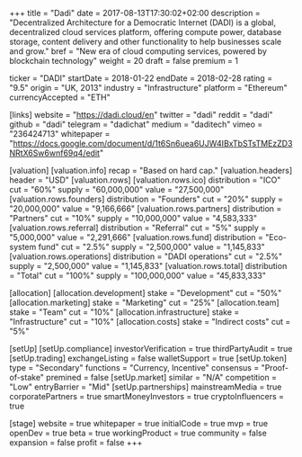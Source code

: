 +++
title = "Dadi"
date = 2017-08-13T17:30:02+02:00
description = "Decentralized Architecture for a Democratic Internet (DADI) is a global, decentralized cloud services platform, offering compute power, database storage, content delivery and other functionality to help businesses scale and grow."
bref = "New era of cloud computing services, powered by blockchain technology"
weight = 20
draft = false
premium = 1

ticker = "DADI"
startDate = 2018-01-22
endDate = 2018-02-28
rating = "9.5"
origin = "UK, 2013"
industry = "Infrastructure"
platform = "Ethereum"
currencyAccepted = "ETH"

[links]
  website = "https://dadi.cloud/en"
  twitter = "dadi"
  reddit = "dadi"
  github = "dadi"
  telegram = "dadichat"
  medium = "daditech"
  vimeo = "236424713"
  whitepaper = "https://docs.google.com/document/d/1t6Sn6uea6UJW4IBxTbSTsTMEzZD3NRtX6Sw6wnf69q4/edit"

[valuation]
  [valuation.info]
    recap = "Based on hard cap."
  [valuation.headers]
    header = "USD"
  [valuation.rows]
    [valuation.rows.ico]
      distribution = "ICO"
      cut = "60%"
      supply = "60,000,000"
      value = "27,500,000"
    [valuation.rows.founders]
      distribution = "Founders"
      cut = "20%"
      supply = "20,000,000"
      value = "9,166,666"
    [valuation.rows.partners]
      distribution = "Partners"
      cut = "10%"
      supply = "10,000,000"
      value = "4,583,333"
    [valuation.rows.referral]
      distribution = "Referral"
      cut = "5%"
      supply = "5,000,000"
      value = "2,291,666"
    [valuation.rows.fund]
      distribution = "Eco-system fund"
      cut = "2.5%"
      supply = "2,500,000"
      value = "1,145,833"
    [valuation.rows.operations]
      distribution = "DADI operations"
      cut = "2.5%"
      supply = "2,500,000"
      value = "1,145,833"
    [valuation.rows.total]
      distribution = "Total"
      cut = "100%"
      supply = "100,000,000"
      value = "45,833,333"

[allocation]
  [allocation.development]
    stake = "Development"
    cut = "50%"
  [allocation.marketing]
    stake = "Marketing"
    cut = "25%"
  [allocation.team]
    stake = "Team"
    cut = "10%"
  [allocation.infrastructure]
    stake = "Infrastructure"
    cut = "10%"
  [allocation.costs]
    stake = "Indirect costs"
    cut = "5%"


[setUp]
  [setUp.compliance]
    investorVerification = true
    thirdPartyAudit = true
  [setUp.trading]
    exchangeListing = false
    walletSupport = true
  [setUp.token]
    type = "Secondary"
    functions = "Currency, Incentive"
    consensus = "Proof-of-stake"
    premined = false
  [setUp.market]
    similar = "N/A"
    competition = "Low"
    entryBarrier = "Mid"
  [setUp.partnerships]
    mainstreamMedia = true
    corporatePartners = true
    smartMoneyInvestors = true
    cryptoInfluencers = true

[stage]
  website = true
  whitepaper = true
  initialCode = true
  mvp = true
  openDev = true
  beta = true
  workingProduct = true
  community = false
  expansion = false
  profit = false
+++
